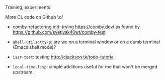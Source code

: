 
Training, experiments.

More CL code on Github \o/


- comby-refactoring.md: trying https://comby.dev/ as found by https://github.com/svetlyak40wt/comby-test

- `shell-utils:tty-p`: are we on a terminal window or on a dumb terminal (Emacs shell mode)?

- `issr-test`: testing http://cjackson.tk/todo-tutorial

- `local-time.lisp`: simple additions useful for me that won't be merged upstream.